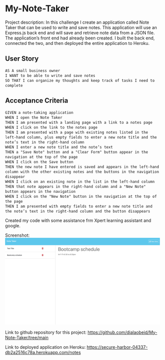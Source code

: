 # My-Note-Taker

Project description:
In this challenge I create an application called Note Taker that can be used to write and save notes. This application will use an Express.js back end and will save and retrieve note data from a JSON file. The application’s front end had already been created. I built the back end, connected the two, and then deployed the entire application to Heroku.

## User Story

```
AS A small business owner
I WANT to be able to write and save notes
SO THAT I can organize my thoughts and keep track of tasks I need to complete
```

## Acceptance Criteria

```
GIVEN a note-taking application
WHEN I open the Note Taker
THEN I am presented with a landing page with a link to a notes page
WHEN I click on the link to the notes page
THEN I am presented with a page with existing notes listed in the left-hand column, plus empty fields to enter a new note title and the note’s text in the right-hand column
WHEN I enter a new note title and the note’s text
THEN a "Save Note" button and a "Clear Form" button appear in the navigation at the top of the page
WHEN I click on the Save button
THEN the new note I have entered is saved and appears in the left-hand column with the other existing notes and the buttons in the navigation disappear
WHEN I click on an existing note in the list in the left-hand column
THEN that note appears in the right-hand column and a "New Note" button appears in the navigation
WHEN I click on the "New Note" button in the navigation at the top of the page
THEN I am presented with empty fields to enter a new note title and the note’s text in the right-hand column and the button disappears
```

Created my code with some assistance frm Xpert learning assistant and google.

Screenshot:
![Alt text](./Develop/public/assets/images/Screenshot-Mod-11-Ch.png)

Link to github repository for this project: https://github.com/dialaobeid/My-Note-Taker/tree/main

Link to deployed application on Heroku: https://secure-harbor-04337-db2a2516c78a.herokuapp.com/notes 